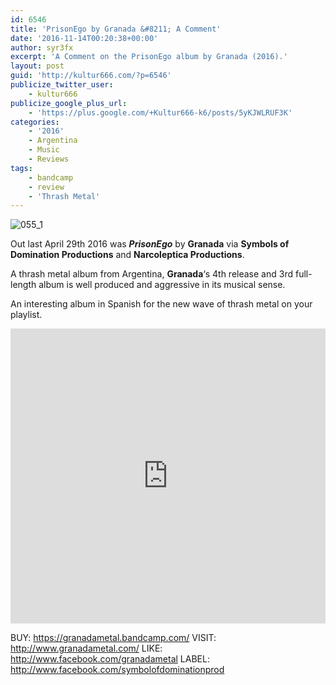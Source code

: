 ```yaml
---
id: 6546
title: 'PrisonEgo by Granada &#8211; A Comment'
date: '2016-11-14T00:20:38+00:00'
author: syr3fx
excerpt: 'A Comment on the PrisonEgo album by Granada (2016).'
layout: post
guid: 'http://kultur666.com/?p=6546'
publicize_twitter_user:
    - kultur666
publicize_google_plus_url:
    - 'https://plus.google.com/+Kultur666-k6/posts/5yKJWLRUF3K'
categories:
    - '2016'
    - Argentina
    - Music
    - Reviews
tags:
    - bandcamp
    - review
    - 'Thrash Metal'
---
```


![055_1](http://localhost:8080/wp-content/uploads/2016/11/055_1.jpg)

Out last April 29th 2016 was ***PrisonEgo*** by **Granada** via **Symbols of Domination Productions** and **Narcoleptica Productions**.

A thrash metal album from Argentina, **Granada**‘s 4th release and 3rd full-length album is well produced and aggressive in its musical sense.

An interesting album in Spanish for the new wave of thrash metal on your playlist.

<iframe style="border: 0; width: 100%; height: 472px;" src="https://bandcamp.com/EmbeddedPlayer/album=3746952958/size=large/bgcol=333333/linkcol=e99708/tracklist=false/transparent=true/" seamless></iframe>

BUY: <https://granadametal.bandcamp.com/>
VISIT: <http://www.granadametal.com/>
LIKE: <http://www.facebook.com/granadametal>
LABEL: <http://www.facebook.com/symbolofdominationprod>